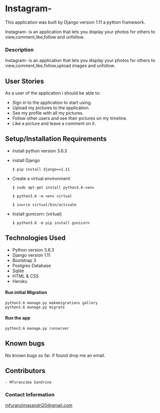 # Instagram-

This application was built by Django version 1.11 a python framework.

Instagram- is an application that lets you display your photos for others to view,comment,like,follow  and unfollow.

### Description

Instagram- is an application that lets you display your photos for others to view,comment,like,follow,upload images and unfollow.

## User Stories


As a user of the application i should be able to:

* Sign in to the application to start using.
* Upload my pictures to the application.
* See my profile with all my pictures.
* Follow other users and see their pictures on my timeline.
* Like a picture and leave a comment on it.

## Setup/Installation Requirements

* Install python version 3.6.3
* install Django

   ```$ pip install django==1.11```

* Create a virtual environment

   `$ sudo apt-get install python3.6-venv`

   ```$ python3.6 -m venv virtual```

   ```$ source virtual/bin/activate```

* Install gunicorn: (virtual)

   ```$ python3.6 -m pip install gunicorn```


## Technologies Used

  * Python version 3.6.3
  * Django version 1.11
  * Bootstrap 3
  * Postgres Database
  * Sqlite
  * HTML & CSS 
  * Heroku
#### Run initial Migration
    python3.6 manage.py makemigrations gallery
    python3.6 manage.py migrate
#### Run the app
    python3.6 manage.py runserver

## Known bugs
No known bugs so far. If found drop me an email.


## Contributors
    - Mfuranzima Sandrine

### Contact Information
mfuranzimasandri20@gmail.com



